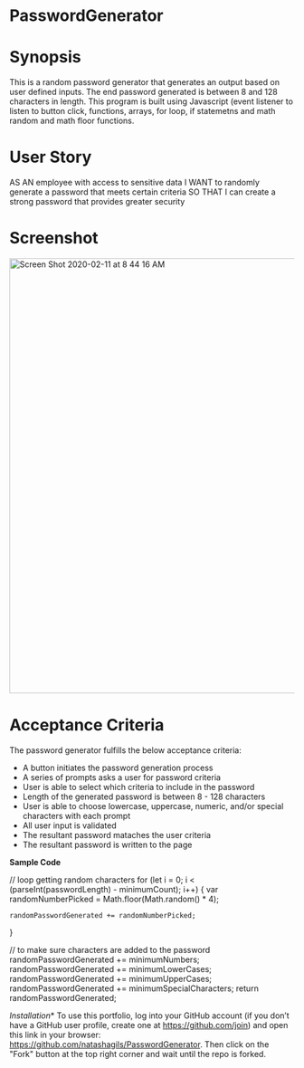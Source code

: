 # PasswordGenerator

# Synopsis
This is a random password generator that generates an output based on user defined inputs. The end password generated is between 8 and 128 characters in length. This program is built using Javascript (event listener to listen to button click, functions, arrays, for loop, if statemetns and math random and math floor functions. 

# User Story
AS AN employee with access to sensitive data
I WANT to randomly generate a password that meets certain criteria
SO THAT I can create a strong password that provides greater security


# Screenshot 
<img width="769" alt="Screen Shot 2020-02-11 at 8 44 16 AM" src="https://user-images.githubusercontent.com/56641651/74241794-ba2ec500-4caa-11ea-9221-ee0a7684e86b.png">

# Acceptance Criteria 
The password generator fulfills the below acceptance criteria: 

* A button initiates the password generation process
* A series of prompts asks a user for password criteria
* User is able to select which criteria to include in the password
* Length of the generated password is between 8 - 128 characters
* User is able to choose lowercase, uppercase, numeric, and/or special characters with each prompt 
* All user input is validated
* The resultant password mataches the user criteria 
* The resultant password is written to the page 

**Sample Code**


  // loop getting random characters
  for (let i = 0; i < (parseInt(passwordLength) - minimumCount); i++) {
    var randomNumberPicked = Math.floor(Math.random() * 4);

    randomPasswordGenerated += randomNumberPicked;

  }

  // to make sure characters are added to the password
  randomPasswordGenerated += minimumNumbers;
  randomPasswordGenerated += minimumLowerCases;
  randomPasswordGenerated += minimumUpperCases;
  randomPasswordGenerated += minimumSpecialCharacters;
  return randomPasswordGenerated;
  
  
  *Installation**
To use this portfolio, log into your GitHub account (if you don’t have a GitHub user profile, create one at https://github.com/join) and open this link in your browser: https://github.com/natashagils/PasswordGenerator. Then click on the "Fork" button at the top right corner and wait until the repo is forked. 



